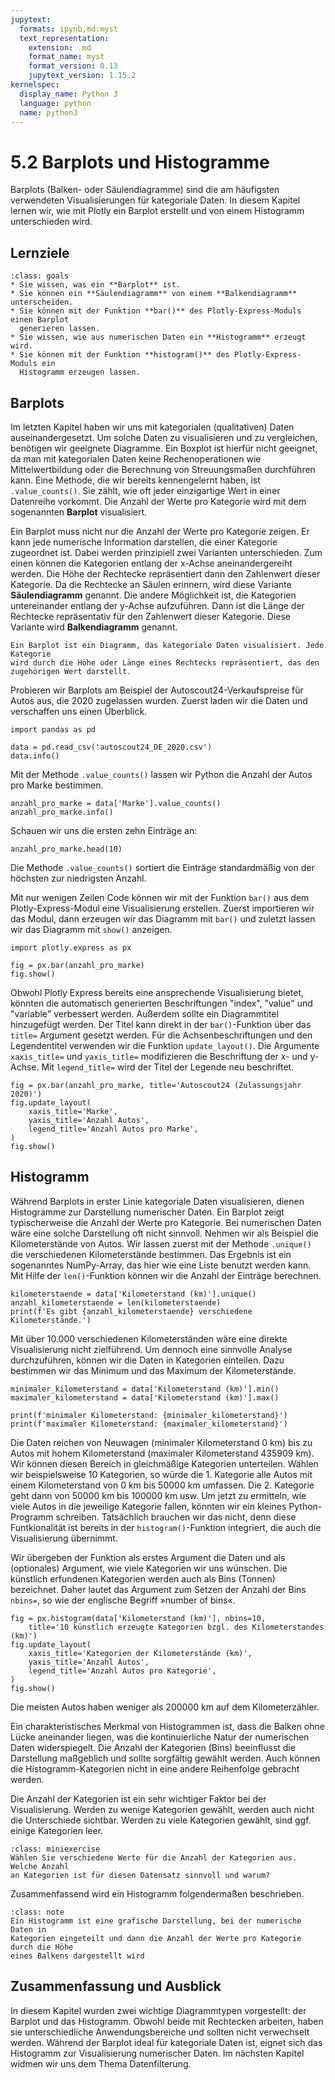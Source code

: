 ```yaml
---
jupytext:
  formats: ipynb,md:myst
  text_representation:
    extension: .md
    format_name: myst
    format_version: 0.13
    jupytext_version: 1.15.2
kernelspec:
  display_name: Python 3
  language: python
  name: python3
---
```


# 5.2 Barplots und Histogramme

Barplots (Balken- oder Säulendiagramme) sind die am häufigsten verwendeten
Visualisierungen für kategoriale Daten. In diesem Kapitel lernen wir, wie mit
Plotly ein Barplot erstellt und von einem Histogramm unterschieden wird.

## Lernziele

```{admonition} Lernziele
:class: goals
* Sie wissen, was ein **Barplot** ist.
* Sie können ein **Säulendiagramm** von einem **Balkendiagramm** unterscheiden.
* Sie können mit der Funktion **bar()** des Plotly-Express-Moduls einen Barplot
  generieren lassen.
* Sie wissen, wie aus numerischen Daten ein **Histogramm** erzeugt wird.
* Sie können mit der Funktion **histogram()** des Plotly-Express-Moduls ein
  Histogramm erzeugen lassen.
```

## Barplots

Im letzten Kapitel haben wir uns mit kategorialen (qualitativen) Daten
auseinandergesetzt. Um solche Daten zu visualisieren und zu vergleichen,
benötigen wir geeignete Diagramme. Ein Boxplot ist hierfür nicht geeignet, da
man mit kategorialen Daten keine Rechenoperationen wie Mittelwertbildung oder
die Berechnung von Streuungsmaßen durchführen kann. Eine Methode, die wir
bereits kennengelernt haben, ist `.value_counts()`. Sie zählt, wie oft jeder
einzigartige Wert in einer Datenreihe vorkommt. Die Anzahl der Werte pro
Kategorie wird mit dem sogenannten **Barplot** visualisiert.

Ein Barplot muss nicht nur die Anzahl der Werte pro Kategorie zeigen. Er kann
jede numerische Information darstellen, die einer Kategorie zugeordnet ist.
Dabei werden prinzipiell zwei Varianten unterschieden. Zum einen können die
Kategorien entlang der x-Achse aneinandergereiht werden. Die Höhe der Rechtecke
repräsentiert dann den Zahlenwert dieser Kategorie. Da die Rechtecke an Säulen
erinnern, wird diese Variante **Säulendiagramm** genannt. Die andere Möglichkeit
ist, die Kategorien untereinander entlang der y-Achse aufzuführen. Dann ist die
Länge der Rechtecke repräsentativ für den Zahlenwert dieser Kategorie. Diese
Variante wird **Balkendiagramm** genannt.

```{admonition} Was ist ... ein Barplot?
Ein Barplot ist ein Diagramm, das kategoriale Daten visualisiert. Jede Kategorie
wird durch die Höhe oder Länge eines Rechtecks repräsentiert, das den
zugehörigen Wert darstellt.
```

Probieren wir Barplots am Beispiel der Autoscout24-Verkaufspreise für Autos aus,
die 2020 zugelassen wurden. Zuerst laden wir die Daten und verschaffen uns einen
Überblick.

```{code-cell}
import pandas as pd

data = pd.read_csv('autoscout24_DE_2020.csv')
data.info()
```

Mit der Methode `.value_counts()` lassen wir Python die Anzahl der Autos pro
Marke bestimmen.

```{code-cell}
anzahl_pro_marke = data['Marke'].value_counts()
anzahl_pro_marke.info()
```

Schauen wir uns die ersten zehn Einträge an:

```{code-cell}
anzahl_pro_marke.head(10)
```

Die Methode `.value_counts()` sortiert die Einträge standardmäßig von der
höchsten zur niedrigsten Anzahl.

Mit nur wenigen Zeilen Code können wir mit der Funktion `bar()` aus dem
Plotly-Express-Modul eine Visualisierung erstellen. Zuerst importieren wir das
Modul, dann erzeugen wir das Diagramm mit `bar()` und zuletzt lassen wir das
Diagramm mit `show()` anzeigen.

```{code-cell}
import plotly.express as px

fig = px.bar(anzahl_pro_marke)
fig.show()
```

Obwohl Plotly Express bereits eine ansprechende Visualisierung bietet, könnten
die automatisch generierten Beschriftungen "index", "value" und "variable"
verbessert werden. Außerdem sollte ein Diagrammtitel hinzugefügt werden. Der
Titel kann direkt in der `bar()`-Funktion über das `title=` Argument gesetzt
werden. Für die Achsenbeschriftungen und den Legendentitel verwenden wir die
Funktion `update_layout()`. Die Argumente `xaxis_title=` und `yaxis_title=`
modifizieren die Beschriftung der x- und y-Achse. Mit `legend_title=` wird der
Titel der Legende neu beschriftet.

```{code-cell}
fig = px.bar(anzahl_pro_marke, title='Autoscout24 (Zulassungsjahr 2020)')
fig.update_layout(
    xaxis_title='Marke',
    yaxis_title='Anzahl Autos',
    legend_title='Anzahl Autos pro Marke',
)
fig.show()
```

## Histogramm

Während Barplots in erster Linie kategoriale Daten visualisieren, dienen
Histogramme zur Darstellung numerischer Daten. Ein Barplot zeigt typischerweise
die Anzahl der Werte pro Kategorie. Bei numerischen Daten wäre eine solche
Darstellung oft nicht sinnvoll. Nehmen wir als Beispiel die Kilometerstände von
Autos. Wir lassen zuerst mit der Methode `.unique()` die verschiedenen
Kilometerstände bestimmen. Das Ergebnis ist ein sogenanntes NumPy-Array, das
hier wie eine Liste benutzt werden kann. Mit Hilfe der `len()`-Funktion können
wir die Anzahl der Einträge berechnen.

```{code-cell}
kilometerstaende = data['Kilometerstand (km)'].unique()
anzahl_kilometerstaende = len(kilometerstaende)
print(f'Es gibt {anzahl_kilometerstaende} verschiedene Kilometerstände.')
```

Mit über 10.000 verschiedenen Kilometerständen wäre eine direkte Visualisierung
nicht zielführend. Um dennoch eine sinnvolle Analyse durchzuführen, können wir
die Daten in Kategorien einteilen. Dazu bestimmen wir das Minimum und das
Maximum der Kilometerstände.

```{code-cell}
minimaler_kilometerstand = data['Kilometerstand (km)'].min()
maximaler_kilometerstand = data['Kilometerstand (km)'].max()

print(f'minimaler Kilometerstand: {minimaler_kilometerstand}')
print(f'maximaler Kilometerstand: {maximaler_kilometerstand}')
```

Die Daten reichen von Neuwagen (minimaler Kilometerstand 0 km) bis zu Autos mit
hohem Kilometerstand (maximaler Kilometerstand 435909 km). Wir können diesen
Bereich in gleichmäßige Kategorien unterteilen. Wählen wir beispielsweise 10
Kategorien, so würde die 1. Kategorie alle Autos mit einem Kilometerstand von 0
km bis 50000 km umfassen. Die 2. Kategorie geht dann von 50000 km bis 100000 km
usw. Um jetzt zu ermitteln, wie viele Autos in die jeweilige Kategorie fallen,
könnten wir ein kleines Python-Programm schreiben. Tatsächlich brauchen wir das
nicht, denn diese Funtkionalität ist bereits in der `histogram()`-Funktion
integriert, die auch die Visualisierung übernimmt.

Wir übergeben der Funktion als erstes Argument die Daten und als (optionales)
Argument, wie viele Kategorien wir uns wünschen. Die künstlich erfundenen
Kategorien werden auch als Bins (Tonnen) bezeichnet. Daher lautet das Argument
zum Setzen der Anzahl der Bins `nbins=`, so wie der englische Begriff »number of
bins«.

```{code-cell}
fig = px.histogram(data['Kilometerstand (km)'], nbins=10, 
    title='10 künstlich erzeugte Kategorien bzgl. des Kilometerstandes (km)')
fig.update_layout(
    xaxis_title='Kategorien der Kilometerstände (km)',
    yaxis_title='Anzahl Autos',
    legend_title='Anzahl Autos pro Kategorie',
)
fig.show()
```

Die meisten Autos haben weniger als 200000 km auf dem Kilometerzähler.

Ein charakteristisches Merkmal von Histogrammen ist, dass die Balken ohne Lücke
aneinander liegen, was die kontinuierliche Natur der numerischen Daten
widerspiegelt. Die Anzahl der Kategorien (Bins) beeinflusst die Darstellung
maßgeblich und sollte sorgfältig gewählt werden. Auch können die
Histogramm-Kategorien nicht in eine andere Reihenfolge gebracht werden.

Die Anzahl der Kategorien ist ein sehr wichtiger Faktor bei der Visualisierung.
Werden zu wenige Kategorien gewählt, werden auch nicht die Unterschiede
sichtbar. Werden zu viele Kategorien gewählt, sind ggf. einige Kategorien leer.

```{admonition} Mini-Übung
:class: miniexercise
Wählen Sie verschiedene Werte für die Anzahl der Kategorien aus. Welche Anzahl
an Kategorien ist für diesen Datensatz sinnvoll und warum?
```

Zusammenfassend wird ein Histogramm folgendermaßen beschrieben.

```{admonition} Was ist ... ein Histogramm?
:class: note
Ein Histogramm ist eine grafische Darstellung, bei der numerische Daten in
Kategorien eingeteilt und dann die Anzahl der Werte pro Kategorie durch die Höhe
eines Balkens dargestellt wird
```

## Zusammenfassung und Ausblick

In diesem Kapitel wurden zwei wichtige Diagrammtypen vorgestellt: der Barplot
und das Histogramm. Obwohl beide mit Rechtecken arbeiten, haben sie
unterschiedliche Anwendungsbereiche und sollten nicht verwechselt werden.
Während der Barplot ideal für kategoriale Daten ist, eignet sich das Histogramm
zur Visualisierung numerischer Daten. Im nächsten Kapitel widmen wir uns dem
Thema Datenfilterung.
